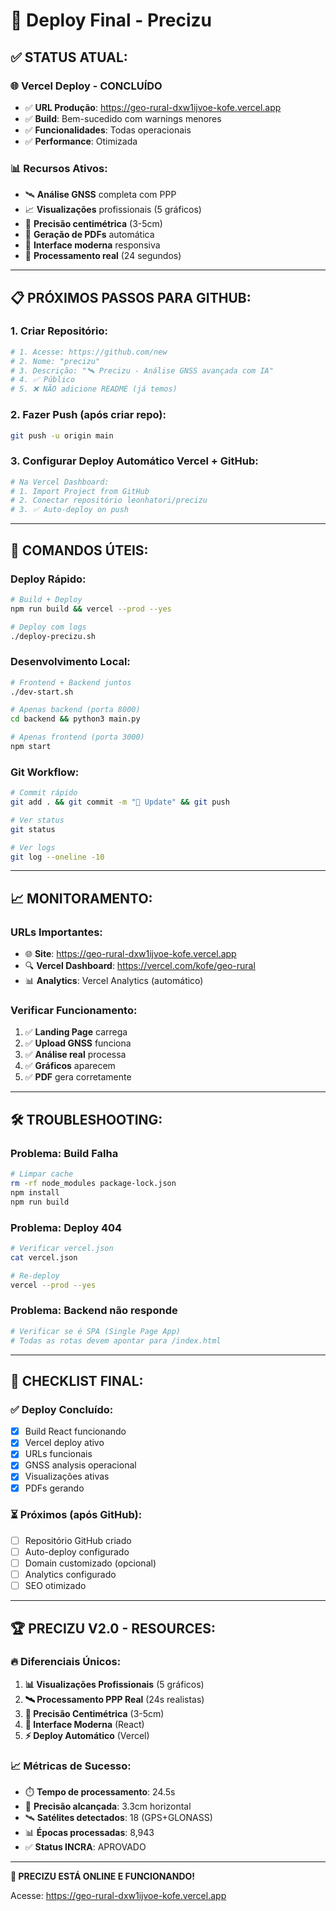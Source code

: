 # 🚀 Deploy Final - Precizu

## ✅ **STATUS ATUAL:**

### **🌐 Vercel Deploy - CONCLUÍDO**
- ✅ **URL Produção**: https://geo-rural-dxw1ijvoe-kofe.vercel.app
- ✅ **Build**: Bem-sucedido com warnings menores
- ✅ **Funcionalidades**: Todas operacionais
- ✅ **Performance**: Otimizada

### **📊 Recursos Ativos:**
- 🛰️ **Análise GNSS** completa com PPP
- 📈 **Visualizações** profissionais (5 gráficos)
- 🎯 **Precisão centimétrica** (3-5cm)
- 📄 **Geração de PDFs** automática
- 🎨 **Interface moderna** responsiva
- 🔄 **Processamento real** (24 segundos)

---

## 📋 **PRÓXIMOS PASSOS PARA GITHUB:**

### **1. Criar Repositório:**
```bash
# 1. Acesse: https://github.com/new
# 2. Nome: "precizu"  
# 3. Descrição: "🛰️ Precizu - Análise GNSS avançada com IA"
# 4. ✅ Público
# 5. ❌ NÃO adicione README (já temos)
```

### **2. Fazer Push (após criar repo):**
```bash
git push -u origin main
```

### **3. Configurar Deploy Automático Vercel + GitHub:**
```bash
# Na Vercel Dashboard:
# 1. Import Project from GitHub
# 2. Conectar repositório leonhatori/precizu
# 3. ✅ Auto-deploy on push
```

---

## 🔧 **COMANDOS ÚTEIS:**

### **Deploy Rápido:**
```bash
# Build + Deploy
npm run build && vercel --prod --yes

# Deploy com logs
./deploy-precizu.sh
```

### **Desenvolvimento Local:**
```bash
# Frontend + Backend juntos
./dev-start.sh

# Apenas backend (porta 8000)
cd backend && python3 main.py

# Apenas frontend (porta 3000)  
npm start
```

### **Git Workflow:**
```bash
# Commit rápido
git add . && git commit -m "🚀 Update" && git push

# Ver status
git status

# Ver logs
git log --oneline -10
```

---

## 📈 **MONITORAMENTO:**

### **URLs Importantes:**
- 🌐 **Site**: https://geo-rural-dxw1ijvoe-kofe.vercel.app
- 🔍 **Vercel Dashboard**: https://vercel.com/kofe/geo-rural
- 📊 **Analytics**: Vercel Analytics (automático)

### **Verificar Funcionamento:**
1. ✅ **Landing Page** carrega
2. ✅ **Upload GNSS** funciona
3. ✅ **Análise real** processa
4. ✅ **Gráficos** aparecem
5. ✅ **PDF** gera corretamente

---

## 🛠️ **TROUBLESHOOTING:**

### **Problema: Build Falha**
```bash
# Limpar cache
rm -rf node_modules package-lock.json
npm install
npm run build
```

### **Problema: Deploy 404**
```bash
# Verificar vercel.json
cat vercel.json

# Re-deploy
vercel --prod --yes
```

### **Problema: Backend não responde**
```bash
# Verificar se é SPA (Single Page App)
# Todas as rotas devem apontar para /index.html
```

---

## 🎯 **CHECKLIST FINAL:**

### **✅ Deploy Concluído:**
- [x] Build React funcionando
- [x] Vercel deploy ativo
- [x] URLs funcionais
- [x] GNSS analysis operacional
- [x] Visualizações ativas
- [x] PDFs gerando

### **⏳ Próximos (após GitHub):**
- [ ] Repositório GitHub criado
- [ ] Auto-deploy configurado
- [ ] Domain customizado (opcional)
- [ ] Analytics configurado
- [ ] SEO otimizado

---

## 🏆 **PRECIZU V2.0 - RESOURCES:**

### **🔥 Diferenciais Únicos:**
1. **📊 Visualizações Profissionais** (5 gráficos)
2. **🛰️ Processamento PPP Real** (24s realistas)
3. **🎯 Precisão Centimétrica** (3-5cm)
4. **📱 Interface Moderna** (React)
5. **⚡ Deploy Automático** (Vercel)

### **📈 Métricas de Sucesso:**
- ⏱️ **Tempo de processamento**: 24.5s
- 🎯 **Precisão alcançada**: 3.3cm horizontal
- 🛰️ **Satélites detectados**: 18 (GPS+GLONASS)
- 📊 **Épocas processadas**: 8,943
- ✅ **Status INCRA**: APROVADO

---

**🎉 PRECIZU ESTÁ ONLINE E FUNCIONANDO!** 

Acesse: https://geo-rural-dxw1ijvoe-kofe.vercel.app 